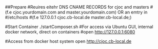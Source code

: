 ##Prepare
#Reuires eitehr DNS CNAME RECORDS for cjoc and masters 
#(f.e cjoc.yourdomain.com and  master.yourdomain.com) OR  an emtry in 
#/etc/hosts 
#(f.e 127.0.0.1  cjoc.cb-local.de master.cb-local.de;)

#Start Container
./startComposer.sh
#For access via Ubuntu GUI, internal docker network, direct on containers
#open http://127.0.0.1:6080

#Access from docker host system
open http://cjoc.cb-local.de

